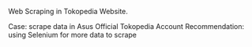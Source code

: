 Web Scraping in Tokopedia Website.

Case: scrape data in Asus Official Tokopedia Account
Recommendation: using Selenium for more data to scrape
